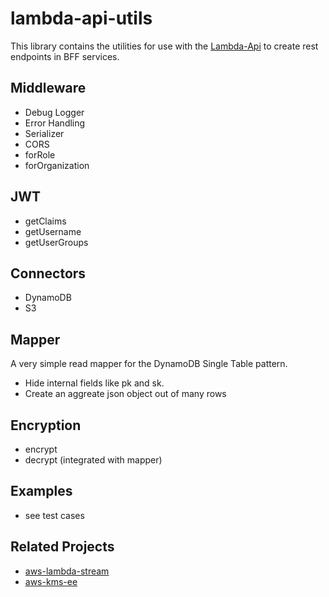 # lambda-api-utils

This library contains the utilities for use with the [Lambda-Api](https://www.npmjs.com/package/lambda-api) to create rest endpoints in BFF services.

## Middleware

- Debug Logger
- Error Handling
- Serializer
- CORS
- forRole
- forOrganization

## JWT

- getClaims
- getUsername
- getUserGroups

## Connectors

- DynamoDB
- S3

## Mapper

A very simple read mapper for the DynamoDB Single Table pattern.
- Hide internal fields like pk and sk.
- Create an aggreate json object out of many rows

## Encryption

- encrypt
- decrypt (integrated with mapper)

## Examples

- see test cases

## Related Projects

- [aws-lambda-stream](https://www.npmjs.com/package/aws-lambda-stream)
- [aws-kms-ee](https://www.npmjs.com/package/aws-kms-ee)
